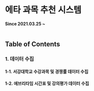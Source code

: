 # 에타 과목 추천 시스템
<b>Since 2021.03.25 ~</b><br><br>

## Table of Contents
### 1. 데이터 수집
#### 1-1. 서강대학교 수강과목 및 경쟁률 데이터 수집
#### 1-2. 에브리타임 시간표 및 강의평가 데이터 수집
